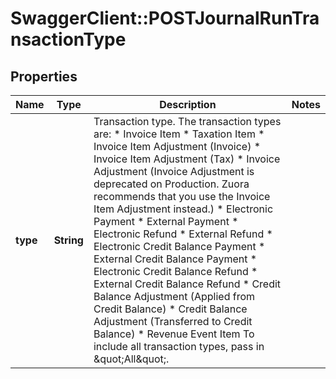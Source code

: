 # SwaggerClient::POSTJournalRunTransactionType

## Properties
Name | Type | Description | Notes
------------ | ------------- | ------------- | -------------
**type** | **String** | Transaction type.   The transaction types are: * Invoice Item * Taxation Item * Invoice Item Adjustment (Invoice) * Invoice Item Adjustment (Tax) * Invoice Adjustment (Invoice Adjustment is deprecated on Production. Zuora recommends that you use the Invoice Item Adjustment instead.) * Electronic Payment * External Payment * Electronic Refund * External Refund * Electronic Credit Balance Payment * External Credit Balance Payment * Electronic Credit Balance Refund * External Credit Balance Refund * Credit Balance Adjustment (Applied from Credit Balance) * Credit Balance Adjustment (Transferred to Credit Balance) * Revenue Event Item  To include all transaction types, pass in \&quot;All\&quot;.  | 


